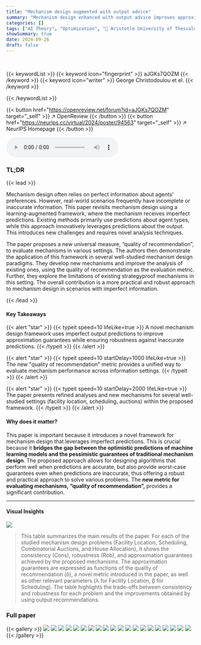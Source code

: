 ```yaml
---
title: "Mechanism design augmented with output advice"
summary: "Mechanism design enhanced with output advice improves approximation guarantees by using imperfect predictions of the output, not agent types, offering robust, practical solutions."
categories: []
tags: ["AI Theory", "Optimization", "🏢 Aristotle University of Thessaloniki",]
showSummary: true
date: 2024-09-26
draft: false
---
```


<br>

{{< keywordList >}}
{{< keyword icon="fingerprint" >}} aJGKs7QOZM {{< /keyword >}}
{{< keyword icon="writer" >}} George Christodoulou et el. {{< /keyword >}}
 
{{< /keywordList >}}

{{< button href="https://openreview.net/forum?id=aJGKs7QOZM" target="_self" >}}
↗ OpenReview
{{< /button >}}
{{< button href="https://neurips.cc/virtual/2024/poster/94563" target="_self" >}}
↗ NeurIPS Homepage
{{< /button >}}


<audio controls>
    <source src="https://ai-paper-reviewer.com/aJGKs7QOZM/podcast.wav" type="audio/wav">
    Your browser does not support the audio element.
</audio>


### TL;DR


{{< lead >}}

Mechanism design often relies on perfect information about agents' preferences. However, real-world scenarios frequently have incomplete or inaccurate information. This paper revisits mechanism design using a learning-augmented framework, where the mechanism receives imperfect predictions.  Existing methods primarily use predictions about agent types, while this approach innovatively leverages predictions about the output. This introduces new challenges and requires novel analysis techniques. 

The paper proposes a new universal measure, “quality of recommendation”, to evaluate mechanisms in various settings. The authors then demonstrate the application of this framework in several well-studied mechanism design paradigms.  They develop new mechanisms and improve the analysis of existing ones, using the quality of recommendation as the evaluation metric.  Further, they explore the limitations of existing strategyproof mechanisms in this setting.  The overall contribution is a more practical and robust approach to mechanism design in scenarios with imperfect information.

{{< /lead >}}


#### Key Takeaways

{{< alert "star" >}}
{{< typeit speed=10 lifeLike=true >}} A novel mechanism design framework uses imperfect output predictions to improve approximation guarantees while ensuring robustness against inaccurate predictions. {{< /typeit >}}
{{< /alert >}}

{{< alert "star" >}}
{{< typeit speed=10 startDelay=1000 lifeLike=true >}} The new "quality of recommendation" metric provides a unified way to evaluate mechanism performance across information settings. {{< /typeit >}}
{{< /alert >}}

{{< alert "star" >}}
{{< typeit speed=10 startDelay=2000 lifeLike=true >}} The paper presents refined analyses and new mechanisms for several well-studied settings (facility location, scheduling, auctions) within the proposed framework. {{< /typeit >}}
{{< /alert >}}

#### Why does it matter?
This paper is important because it introduces a novel framework for mechanism design that leverages imperfect predictions.  This is crucial because it **bridges the gap between the optimistic predictions of machine learning models and the pessimistic guarantees of traditional mechanism design**. The proposed approach allows for designing algorithms that perform well when predictions are accurate, but also provide worst-case guarantees even when predictions are inaccurate, thus offering a robust and practical approach to solve various problems. The **new metric for evaluating mechanisms, “quality of recommendation”,** provides a significant contribution.

------
#### Visual Insights





![](https://ai-paper-reviewer.com/aJGKs7QOZM/tables_3_1.jpg)

> This table summarizes the main results of the paper. For each of the studied mechanism design problems (Facility Location, Scheduling, Combinatorial Auctions, and House Allocation), it shows the consistency (Cons), robustness (Rob), and approximation guarantees achieved by the proposed mechanisms.  The approximation guarantees are expressed as functions of the quality of recommendation (ô), a novel metric introduced in the paper,  as well as other relevant parameters (λ for Facility Location, β for Scheduling).  The table highlights the trade-offs between consistency and robustness for each problem and the improvements obtained by using output recommendations.





### Full paper

{{< gallery >}}
<img src="https://ai-paper-reviewer.com/aJGKs7QOZM/1.png" class="grid-w50 md:grid-w33 xl:grid-w25" />
<img src="https://ai-paper-reviewer.com/aJGKs7QOZM/2.png" class="grid-w50 md:grid-w33 xl:grid-w25" />
<img src="https://ai-paper-reviewer.com/aJGKs7QOZM/3.png" class="grid-w50 md:grid-w33 xl:grid-w25" />
<img src="https://ai-paper-reviewer.com/aJGKs7QOZM/4.png" class="grid-w50 md:grid-w33 xl:grid-w25" />
<img src="https://ai-paper-reviewer.com/aJGKs7QOZM/5.png" class="grid-w50 md:grid-w33 xl:grid-w25" />
<img src="https://ai-paper-reviewer.com/aJGKs7QOZM/6.png" class="grid-w50 md:grid-w33 xl:grid-w25" />
<img src="https://ai-paper-reviewer.com/aJGKs7QOZM/7.png" class="grid-w50 md:grid-w33 xl:grid-w25" />
<img src="https://ai-paper-reviewer.com/aJGKs7QOZM/8.png" class="grid-w50 md:grid-w33 xl:grid-w25" />
<img src="https://ai-paper-reviewer.com/aJGKs7QOZM/9.png" class="grid-w50 md:grid-w33 xl:grid-w25" />
<img src="https://ai-paper-reviewer.com/aJGKs7QOZM/10.png" class="grid-w50 md:grid-w33 xl:grid-w25" />
<img src="https://ai-paper-reviewer.com/aJGKs7QOZM/11.png" class="grid-w50 md:grid-w33 xl:grid-w25" />
<img src="https://ai-paper-reviewer.com/aJGKs7QOZM/12.png" class="grid-w50 md:grid-w33 xl:grid-w25" />
<img src="https://ai-paper-reviewer.com/aJGKs7QOZM/13.png" class="grid-w50 md:grid-w33 xl:grid-w25" />
<img src="https://ai-paper-reviewer.com/aJGKs7QOZM/14.png" class="grid-w50 md:grid-w33 xl:grid-w25" />
<img src="https://ai-paper-reviewer.com/aJGKs7QOZM/15.png" class="grid-w50 md:grid-w33 xl:grid-w25" />
<img src="https://ai-paper-reviewer.com/aJGKs7QOZM/16.png" class="grid-w50 md:grid-w33 xl:grid-w25" />
<img src="https://ai-paper-reviewer.com/aJGKs7QOZM/17.png" class="grid-w50 md:grid-w33 xl:grid-w25" />
<img src="https://ai-paper-reviewer.com/aJGKs7QOZM/18.png" class="grid-w50 md:grid-w33 xl:grid-w25" />
<img src="https://ai-paper-reviewer.com/aJGKs7QOZM/19.png" class="grid-w50 md:grid-w33 xl:grid-w25" />
<img src="https://ai-paper-reviewer.com/aJGKs7QOZM/20.png" class="grid-w50 md:grid-w33 xl:grid-w25" />
{{< /gallery >}}